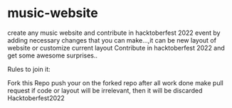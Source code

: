 # music-website
create any music website and contribute in hacktoberfest 2022 event by adding necessary changes that you can make...,it can be new layout of website or customize current layout
Contribute in hacktoberfest 2022 and get some awesome surprises..

Rules to join it:

Fork this Repo
push your on the forked repo
after all work done make pull request
if code or layout will be irrelevant, then it will be discarded
Hacktoberfest2022
